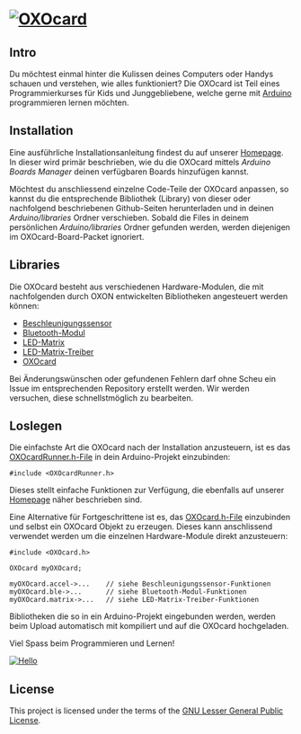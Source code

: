 # [![OXOcard][OXOcard_logo]][OXOcard]

## Intro
Du möchtest einmal hinter die Kulissen deines Computers oder Handys schauen und verstehen, wie alles funktioniert? Die OXOcard ist Teil eines Programmierkurses für Kids und Junggebliebene, welche gerne mit [Arduino][Arduino] programmieren lernen möchten.

## Installation
Eine ausführliche Installationsanleitung findest du auf unserer [Homepage][Installation].  
In dieser wird primär beschrieben, wie du die OXOcard mittels _Arduino Boards Manager_ deinen verfügbaren Boards hinzufügen kannst.

Möchtest du anschliessend einzelne Code-Teile der OXOcard anpassen, so kannst du die entsprechende Bibliothek (Library) von dieser oder nachfolgend beschriebenen Github-Seiten herunterladen und in deinen _Arduino/libraries_ Ordner verschieben.
Sobald die Files in deinem persönlichen _Arduino/libraries_ Ordner gefunden werden, werden diejenigen im OXOcard-Board-Packet ignoriert.

## Libraries
Die OXOcard besteht aus verschiedenen Hardware-Modulen, die mit nachfolgenden durch OXON entwickelten Bibliotheken angesteuert werden können:
* [Beschleunigungssensor][Accelerometer]
* [Bluetooth-Modul][BLE]
* [LED-Matrix][LED-Matrix]
* [LED-Matrix-Treiber][LED-Matrix_driver]
* [OXOcard][OXOcard_files]

Bei Änderungswünschen oder gefundenen Fehlern darf ohne Scheu ein Issue im entsprechenden Repository erstellt werden.
Wir werden versuchen, diese schnellstmöglich zu bearbeiten.

## Loslegen
Die einfachste Art die OXOcard nach der Installation anzusteuern, ist es das [OXOcardRunner.h-File][OXOcardRunner.h] in dein Arduino-Projekt einzubinden:
```Arduino
#include <OXOcardRunner.h>
```
Dieses stellt einfache Funktionen zur Verfügung, die ebenfalls auf unserer [Homepage][Referenzen] näher beschrieben sind.

Eine Alternative für Fortgeschrittene ist es, das [OXOcard.h-File][OXOcard.h] einzubinden und selbst ein OXOcard Objekt zu erzeugen. Dieses kann anschlissend verwendet werden um die einzelnen Hardware-Module direkt anzusteuern:
```Arduino
#include <OXOcard.h>

OXOcard myOXOcard;

myOXOcard.accel->...    // siehe Beschleunigungssensor-Funktionen
myOXOcard.ble->...      // siehe Bluetooth-Modul-Funktionen
myOXOcard.matrix->...   // siehe LED-Matrix-Treiber-Funktionen
```

Bibliotheken die so in ein Arduino-Projekt eingebunden werden, werden beim Upload automatisch mit kompiliert und auf die OXOcard hochgeladen.

Viel Spass beim Programmieren und Lernen!

[![Hello][OXOcard_gif]][OXOcard]

## License
This project is licensed under the terms of the [GNU Lesser General Public License][License].



[OXOcard_logo]:http://www.oxocard.ch/wp-content/uploads/2017/04/logo_oxocard_inverted.png
[OXOcard]:http://www.oxocard.ch/
[Arduino]:http://www.arduino.cc/
[Installation]:http://www.oxocard.ch/installation/
[Accelerometer]:https://github.com/oxon/dingg_lib_Accelerometer_MMA7660FC
[BLE]:https://github.com/oxon/dingg_lib_BLE_HM11
[LED-Matrix]:https://github.com/oxon/dingg_lib_LED-Matrix
[LED-Matrix_driver]:https://github.com/oxon/dingg_lib_LED-Matrix_driver_IS31FL3731
[OXOcard_files]:https://github.com/oxon/dingg_lib_OXOcard
[OXOcardRunner.h]:https://github.com/oxon/dingg_lib_OXOcard/blob/master/OXOcardRunner.h
[OXOcard.h]:https://github.com/oxon/dingg_lib_OXOcard/blob/master/OXOcard.h
[Referenzen]:http://www.oxocard.ch/referenzen/
[OXOcard_gif]:http://www.oxocard.ch/wp-content/uploads/2017/04/oxocard_animiert.gif
[License]:https://github.com/oxon/dingg_lib_OXOcard/blob/master/LICENSE
